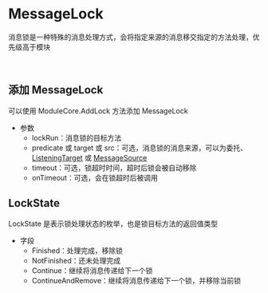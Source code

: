 # MessageLock

消息锁是一种特殊的消息处理方式，会将指定来源的消息移交指定的方法处理，优先级高于模块

<br>

## 添加 MessageLock
可以使用 ModuleCore.AddLock 方法添加 MessageLock
- 参数
    - lockRun：消息锁的目标方法
    - predicate 或 target 或 src：可选，消息锁的消息来源，可以为委托、[ListeningTarget](./ProcessingModel/ListeningTarget.md) 或 [MessageSource](../../Model/MessageSource.md)
    - timeout：可选，锁超时时间，超时后锁会被自动移除
    - onTimeout：可选，会在锁超时后被调用

## LockState
LockState 是表示锁处理状态的枚举，也是锁目标方法的返回值类型
- 字段
    - Finished：处理完成，移除锁
    - NotFinished：还未处理完成
    - Continue：继续将消息传递给下一个锁
    - ContinueAndRemove：继续将消息传递给下一个锁，并移除当前锁